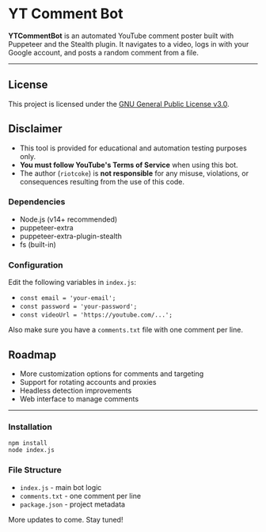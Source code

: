 

<h1>YT Comment Bot</h1>

<p><strong>YTCommentBot</strong> is an automated YouTube comment poster built with Puppeteer and the Stealth plugin. It navigates to a video, logs in with your Google account, and posts a random comment from a file.</p>

<hr>

<h2>License</h2>
<p>This project is licensed under the <a href="https://www.gnu.org/licenses/gpl-3.0.en.html" target="_blank">GNU General Public License v3.0</a>.</p>

<h2>Disclaimer</h2>
<ul>
  <li>This tool is provided for educational and automation testing purposes only.</li>
  <li><strong>You must follow YouTube's Terms of Service</strong> when using this bot.</li>
  <li>The author (<code>riotcoke</code>) is <strong>not responsible</strong> for any misuse, violations, or consequences resulting from the use of this code.</li>
</ul>
<h3>Dependencies</h3>
<ul>
  <li>Node.js (v14+ recommended)</li>
  <li>puppeteer-extra</li>
  <li>puppeteer-extra-plugin-stealth</li>
  <li>fs (built-in)</li>
</ul>

<h3>Configuration</h3>
<p>Edit the following variables in <code>index.js</code>:</p>
<ul>
  <li><code>const email = 'your-email';</code></li>
  <li><code>const password = 'your-password';</code></li>
  <li><code>const videoUrl = 'https://youtube.com/...';</code></li>
</ul>
<p>Also make sure you have a <code>comments.txt</code> file with one comment per line.</p>

<h2>Roadmap</h2>
<ul>
  <li>More customization options for comments and targeting</li>
  <li>Support for rotating accounts and proxies</li>
  <li>Headless detection improvements</li>
  <li>Web interface to manage comments</li>
</ul>

<hr>

<h3>Installation</h3>

<pre><code>npm install
node index.js
</code></pre>

<h3>File Structure</h3>
<ul>
  <li><code>index.js</code> - main bot logic</li>
  <li><code>comments.txt</code> - one comment per line</li>
  <li><code>package.json</code> - project metadata</li>
</ul>

<p>More updates to come. Stay tuned!</p>
